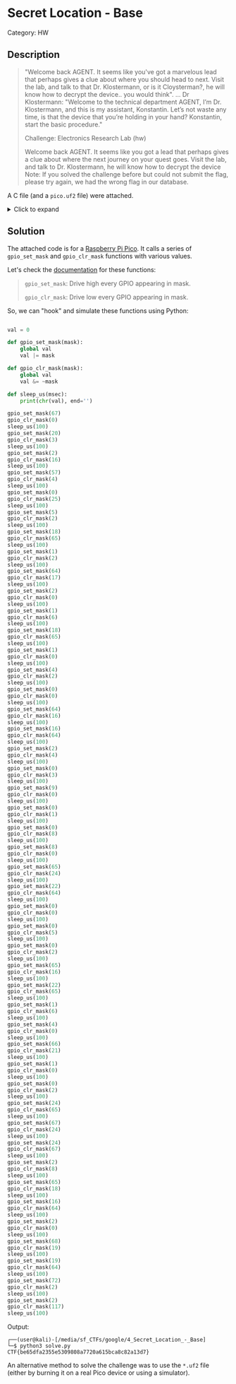 # Secret Location - Base
Category: HW

## Description

> "Welcome back AGENT. It seems like you've got a marvelous lead that perhaps gives a clue about where you should head to next. Visit the lab, and talk to that Dr. Klostermann, or is it Cloysterman?, he will know how to decrypt the device.. you would think". ... Dr Klostermann: "Welcome to the technical department AGENT, I’m Dr. Klostermann, and this is my assistant, Konstantin. Let’s not waste any time, is that the device that you’re holding in your hand? Konstantin, start the basic procedure."
> 
> Challenge: Electronics Research Lab (hw)
> 
> Welcome back AGENT. It seems like you got a lead that perhaps gives a clue about where the next journey on your quest goes. Visit the lab, and talk to Dr. Klostermann, he will know how to decrypt the device Note: If you solved the challenge before but could not submit the flag, please try again, we had the wrong flag in our database.

A C file (and a `pico.uf2` file) were attached.

<details>
  <summary>Click to expand</summary>

```c
#include <stdbool.h>

#include "hardware/gpio.h"
#include "hardware/structs/sio.h"
#include "pico/stdlib.h"

int main(void)
{
	for (int i = 0; i < 8; i++) {
		gpio_init(i);
		gpio_set_dir(i, GPIO_OUT);
	}
	gpio_put_all(0);

	for (;;) {
		gpio_set_mask(67);
		gpio_clr_mask(0);
		sleep_us(100);
		gpio_set_mask(20);
		gpio_clr_mask(3);
		sleep_us(100);
		gpio_set_mask(2);
		gpio_clr_mask(16);
		sleep_us(100);
		gpio_set_mask(57);
		gpio_clr_mask(4);
		sleep_us(100);
		gpio_set_mask(0);
		gpio_clr_mask(25);
		sleep_us(100);
		gpio_set_mask(5);
		gpio_clr_mask(2);
		sleep_us(100);
		gpio_set_mask(18);
		gpio_clr_mask(65);
		sleep_us(100);
		gpio_set_mask(1);
		gpio_clr_mask(2);
		sleep_us(100);
		gpio_set_mask(64);
		gpio_clr_mask(17);
		sleep_us(100);
		gpio_set_mask(2);
		gpio_clr_mask(0);
		sleep_us(100);
		gpio_set_mask(1);
		gpio_clr_mask(6);
		sleep_us(100);
		gpio_set_mask(18);
		gpio_clr_mask(65);
		sleep_us(100);
		gpio_set_mask(1);
		gpio_clr_mask(0);
		sleep_us(100);
		gpio_set_mask(4);
		gpio_clr_mask(2);
		sleep_us(100);
		gpio_set_mask(0);
		gpio_clr_mask(0);
		sleep_us(100);
		gpio_set_mask(64);
		gpio_clr_mask(16);
		sleep_us(100);
		gpio_set_mask(16);
		gpio_clr_mask(64);
		sleep_us(100);
		gpio_set_mask(2);
		gpio_clr_mask(4);
		sleep_us(100);
		gpio_set_mask(0);
		gpio_clr_mask(3);
		sleep_us(100);
		gpio_set_mask(9);
		gpio_clr_mask(0);
		sleep_us(100);
		gpio_set_mask(0);
		gpio_clr_mask(1);
		sleep_us(100);
		gpio_set_mask(0);
		gpio_clr_mask(8);
		sleep_us(100);
		gpio_set_mask(8);
		gpio_clr_mask(0);
		sleep_us(100);
		gpio_set_mask(65);
		gpio_clr_mask(24);
		sleep_us(100);
		gpio_set_mask(22);
		gpio_clr_mask(64);
		sleep_us(100);
		gpio_set_mask(0);
		gpio_clr_mask(0);
		sleep_us(100);
		gpio_set_mask(0);
		gpio_clr_mask(5);
		sleep_us(100);
		gpio_set_mask(0);
		gpio_clr_mask(2);
		sleep_us(100);
		gpio_set_mask(65);
		gpio_clr_mask(16);
		sleep_us(100);
		gpio_set_mask(22);
		gpio_clr_mask(65);
		sleep_us(100);
		gpio_set_mask(1);
		gpio_clr_mask(6);
		sleep_us(100);
		gpio_set_mask(4);
		gpio_clr_mask(0);
		sleep_us(100);
		gpio_set_mask(66);
		gpio_clr_mask(21);
		sleep_us(100);
		gpio_set_mask(1);
		gpio_clr_mask(0);
		sleep_us(100);
		gpio_set_mask(0);
		gpio_clr_mask(2);
		sleep_us(100);
		gpio_set_mask(24);
		gpio_clr_mask(65);
		sleep_us(100);
		gpio_set_mask(67);
		gpio_clr_mask(24);
		sleep_us(100);
		gpio_set_mask(24);
		gpio_clr_mask(67);
		sleep_us(100);
		gpio_set_mask(2);
		gpio_clr_mask(8);
		sleep_us(100);
		gpio_set_mask(65);
		gpio_clr_mask(18);
		sleep_us(100);
		gpio_set_mask(16);
		gpio_clr_mask(64);
		sleep_us(100);
		gpio_set_mask(2);
		gpio_clr_mask(0);
		sleep_us(100);
		gpio_set_mask(68);
		gpio_clr_mask(19);
		sleep_us(100);
		gpio_set_mask(19);
		gpio_clr_mask(64);
		sleep_us(100);
		gpio_set_mask(72);
		gpio_clr_mask(2);
		sleep_us(100);
		gpio_set_mask(2);
		gpio_clr_mask(117);
		sleep_us(100);

		gpio_put_all(0);
		sleep_ms(500);
	}

	return 0;
}
```
</details>

## Solution

The attached code is for a [Raspberry Pi Pico](https://www.raspberrypi.org/products/raspberry-pi-pico/). It calls a series of `gpio_set_mask` and `gpio_clr_mask` functions with various values. 

Let's check the [documentation](https://raspberrypi.github.io/pico-sdk-doxygen/group__hardware__gpio.html) for these functions:

> `gpio_set_mask`: Drive high every GPIO appearing in mask. 
> 
> `gpio_clr_mask`: Drive low every GPIO appearing in mask. 

So, we can "hook" and simulate these functions using Python:

```python

val = 0

def gpio_set_mask(mask):
    global val
    val |= mask

def gpio_clr_mask(mask):
    global val
    val &= ~mask

def sleep_us(msec):
    print(chr(val), end='')

gpio_set_mask(67)
gpio_clr_mask(0)
sleep_us(100)
gpio_set_mask(20)
gpio_clr_mask(3)
sleep_us(100)
gpio_set_mask(2)
gpio_clr_mask(16)
sleep_us(100)
gpio_set_mask(57)
gpio_clr_mask(4)
sleep_us(100)
gpio_set_mask(0)
gpio_clr_mask(25)
sleep_us(100)
gpio_set_mask(5)
gpio_clr_mask(2)
sleep_us(100)
gpio_set_mask(18)
gpio_clr_mask(65)
sleep_us(100)
gpio_set_mask(1)
gpio_clr_mask(2)
sleep_us(100)
gpio_set_mask(64)
gpio_clr_mask(17)
sleep_us(100)
gpio_set_mask(2)
gpio_clr_mask(0)
sleep_us(100)
gpio_set_mask(1)
gpio_clr_mask(6)
sleep_us(100)
gpio_set_mask(18)
gpio_clr_mask(65)
sleep_us(100)
gpio_set_mask(1)
gpio_clr_mask(0)
sleep_us(100)
gpio_set_mask(4)
gpio_clr_mask(2)
sleep_us(100)
gpio_set_mask(0)
gpio_clr_mask(0)
sleep_us(100)
gpio_set_mask(64)
gpio_clr_mask(16)
sleep_us(100)
gpio_set_mask(16)
gpio_clr_mask(64)
sleep_us(100)
gpio_set_mask(2)
gpio_clr_mask(4)
sleep_us(100)
gpio_set_mask(0)
gpio_clr_mask(3)
sleep_us(100)
gpio_set_mask(9)
gpio_clr_mask(0)
sleep_us(100)
gpio_set_mask(0)
gpio_clr_mask(1)
sleep_us(100)
gpio_set_mask(0)
gpio_clr_mask(8)
sleep_us(100)
gpio_set_mask(8)
gpio_clr_mask(0)
sleep_us(100)
gpio_set_mask(65)
gpio_clr_mask(24)
sleep_us(100)
gpio_set_mask(22)
gpio_clr_mask(64)
sleep_us(100)
gpio_set_mask(0)
gpio_clr_mask(0)
sleep_us(100)
gpio_set_mask(0)
gpio_clr_mask(5)
sleep_us(100)
gpio_set_mask(0)
gpio_clr_mask(2)
sleep_us(100)
gpio_set_mask(65)
gpio_clr_mask(16)
sleep_us(100)
gpio_set_mask(22)
gpio_clr_mask(65)
sleep_us(100)
gpio_set_mask(1)
gpio_clr_mask(6)
sleep_us(100)
gpio_set_mask(4)
gpio_clr_mask(0)
sleep_us(100)
gpio_set_mask(66)
gpio_clr_mask(21)
sleep_us(100)
gpio_set_mask(1)
gpio_clr_mask(0)
sleep_us(100)
gpio_set_mask(0)
gpio_clr_mask(2)
sleep_us(100)
gpio_set_mask(24)
gpio_clr_mask(65)
sleep_us(100)
gpio_set_mask(67)
gpio_clr_mask(24)
sleep_us(100)
gpio_set_mask(24)
gpio_clr_mask(67)
sleep_us(100)
gpio_set_mask(2)
gpio_clr_mask(8)
sleep_us(100)
gpio_set_mask(65)
gpio_clr_mask(18)
sleep_us(100)
gpio_set_mask(16)
gpio_clr_mask(64)
sleep_us(100)
gpio_set_mask(2)
gpio_clr_mask(0)
sleep_us(100)
gpio_set_mask(68)
gpio_clr_mask(19)
sleep_us(100)
gpio_set_mask(19)
gpio_clr_mask(64)
sleep_us(100)
gpio_set_mask(72)
gpio_clr_mask(2)
sleep_us(100)
gpio_set_mask(2)
gpio_clr_mask(117)
sleep_us(100)
```

Output:

```console
┌──(user@kali)-[/media/sf_CTFs/google/4_Secret_Location_-_Base]
└─$ python3 solve.py
CTF{be65dfa2355e5309808a7720a615bca8c82a13d7}
```

An alternative method to solve the challenge was to use the `*.uf2` file (either by burning it on a real Pico device or using a simulator).